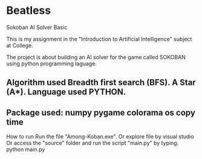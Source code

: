 # Beatless
Sokoban AI Solver Basic

This is my assignment in the "Introduction to Artificial Intelligence" subject at College.

The project is about building an AI solver for the game called SOKOBAN using python programming laguage.

Algorithm used
Breadth first search (BFS).
A Star (A*).
Language used
PYTHON.
-------------------------
Package used:
numpy
pygame
colorama
os
copy
time
-------------------------
How to run 
Run the file "Among-Koban.exe".
Or explore file by visual studio
Or access the "source" folder and run the script "main.py" by typing.
python main.py
